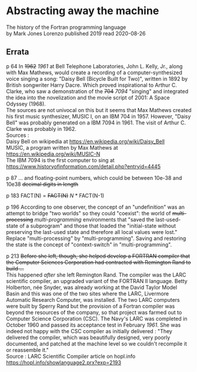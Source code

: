 # Abstracting away the machine  
The history of the Fortran programming language  
by Mark Jones Lorenzo
published 2019
read 2020-08-26
## Errata

p 64
In ~~1962~~ *1961* at Bell Telephone Laboratories, John L. Kelly, Jr., along with Max Mathews, would create a recording of a computer-synthesized voice singing a song: "Daisy Bell (Bicycle Built for Two)", written in 1892 by British songwriter Harry Dacre.
Which proved inspirational to Arthur C. Clarke, who saw a demonstration of the ~~704~~ *7094* "singing" and integrated the idea into the novelization and the movie script of 2001: A Space Odyssey (1968).  
The sources are not univocal on this but it seems that Max Mathews created his first music synthesizer, MUSIC I, on an IBM 704 in 1957. However, "Daisy Bell" was probably generated on a IBM 7094 in 1961. The visit of Arthur C. Clarke was probably in 1962.  
Sources :  
Daisy Bell on wikipedia at https://en.wikipedia.org/wiki/Daisy_Bell  
MUSIC, a program written by Max Mathews at https://en.wikipedia.org/wiki/MUSIC-N  
The IBM 7094 is the first computer to sing at https://www.historyofinformation.com/detail.php?entryid=4445

p 87
... and floating-point numbers, which could be between 10e-38 and 10e38 ~~decimal digits in length~~

p 183
FACT(N) = ~~FACT(N)~~ *N* * FACT(N-1)

p 196
According to one observer, the concept of an "undefinition" was an attempt to bridge "two worlds" so they could "coexist": the world of ~~multi-processing~~ *multi-programming* environments that "saved the last-used-state of a subprogram" and those that loaded the "initial-state without preserving the last-used state and therefore all local values were lost."  
Replace "multi-processing" by "multi-programming".
Saving and restoring the state is the concept of "context-switch" in "multi-programming".

p 213
~~Before she left, though, she helped develop a FORTRAN compiler that the Computer Sciences Corporation had contracted with Remington Rand to build ...~~  
This happened *after* she left Remington Rand.
The compiler was the LARC scientific compiler, an upgraded variant of the FORTRAN II language.
Betty Holberton, née Snyder, was already working at the David Taylor Model Basin and this was one of the two sites where the LARC, Livermore Automatic Research Computer, was installed.
The two LARC computers were built by Sperry Rand but the provision of a Fortran compiler was beyond the resources of the company, so that project was farmed out to Computer Science Corporation (CSC).
The Navy's LARC was completed in October 1960 and passed its acceptance test in February *1961*.
She was indeed not happy with the CSC compiler as initially delivered : "They delivered the compiler, which was beautifully designed, very poorly documented, and patched at the machine level so we couldn't recompile it or reassemble it."  
Source : LARC Scientific Compiler article on hopl.info https://hopl.info/showlanguage2.prx?exp=2193
